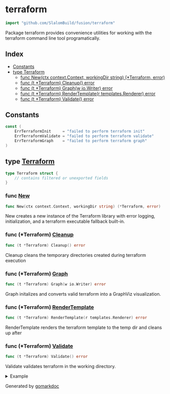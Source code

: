 <!-- Code generated by gomarkdoc. DO NOT EDIT -->

# terraform

```go
import "github.com/SlalomBuild/fusion/terraform"
```

Package terraform provides convenience utilities for working with the terraform command line tool programatically\.

## Index

- [Constants](<#constants>)
- [type Terraform](<#type-terraform>)
  - [func New(ctx context.Context, workingDir string) (*Terraform, error)](<#func-new>)
  - [func (t *Terraform) Cleanup() error](<#func-terraform-cleanup>)
  - [func (t *Terraform) Graph(w io.Writer) error](<#func-terraform-graph>)
  - [func (t *Terraform) RenderTemplate(r templates.Renderer) error](<#func-terraform-rendertemplate>)
  - [func (t *Terraform) Validate() error](<#func-terraform-validate>)


## Constants

```go
const (
    ErrTerraformInit     = "failed to perform terraform init"
    ErrTerraformValidate = "failed to perform terraform validate"
    ErrTerraformGraph    = "failed to perform terraform graph"
)
```

## type [Terraform](<https://github.com/SlalomBuild/fusion/blob/main/terraform/terraform.go#L21-L26>)

```go
type Terraform struct {
    // contains filtered or unexported fields
}
```

### func [New](<https://github.com/SlalomBuild/fusion/blob/main/terraform/terraform.go#L31>)

```go
func New(ctx context.Context, workingDir string) (*Terraform, error)
```

New creates a new instance of the Terraform library with error logging\, initialization\, and a terraform executable fallback built\-in\.

### func \(\*Terraform\) [Cleanup](<https://github.com/SlalomBuild/fusion/blob/main/terraform/terraform.go#L107>)

```go
func (t *Terraform) Cleanup() error
```

Cleanup cleans the temporary directories created during terraform execution

### func \(\*Terraform\) [Graph](<https://github.com/SlalomBuild/fusion/blob/main/terraform/terraform.go#L86>)

```go
func (t *Terraform) Graph(w io.Writer) error
```

Graph initalizes and converts valid terraform into a GraphViz visualization\.

### func \(\*Terraform\) [RenderTemplate](<https://github.com/SlalomBuild/fusion/blob/main/terraform/terraform.go#L61>)

```go
func (t *Terraform) RenderTemplate(r templates.Renderer) error
```

RenderTemplate renders the terraform template to the temp dir and cleans up after

### func \(\*Terraform\) [Validate](<https://github.com/SlalomBuild/fusion/blob/main/terraform/terraform.go#L77>)

```go
func (t *Terraform) Validate() error
```

Validate validates terraform in the working directory\.

<details><summary>Example</summary>
<p>

```go
package main

import (
	"github.com/SlalomBuild/fusion/templates/aws"
	"github.com/SlalomBuild/fusion/terraform"
	"context"
	"log"
)

func main() {
	// Create a new terraform instance
	tf, err := terraform.New(context.Background(), ".")
	if err != nil {
		log.Fatal(err)
	}

	// Build a new lambda function
	lambda := aws.NewLambdaFunction("foo", "index.js", "handler", "GO1.X")

	// Render the template to the terraform temp dir
	err = tf.RenderTemplate(lambda)
	if err != nil {
		log.Fatal(err)
	}

	// Validate terraform in temp dir
	err = tf.Validate()
	if err != nil {
		log.Fatal(err)
	}
}
```

</p>
</details>



Generated by [gomarkdoc](<https://github.com/princjef/gomarkdoc>)
